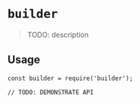 # `builder`

> TODO: description

## Usage

```
const builder = require('builder');

// TODO: DEMONSTRATE API
```

